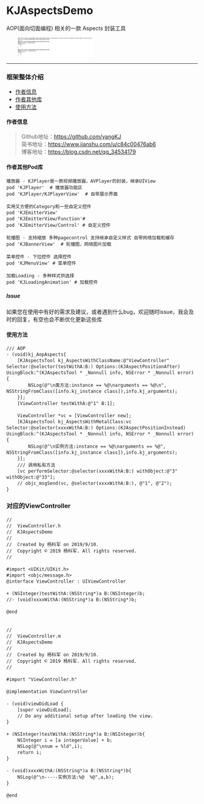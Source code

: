 # KJAspectsDemo
AOP(面向切面编程) 相关的一款 Aspects 封装工具  
<p align="left">
  <img width="200" src="Res/AAA.png" hspace="30px" />
</p>

----------------------------------------
### 框架整体介绍
* [作者信息](#作者信息)
* [作者其他库](#作者其他库)
* [使用方法](#使用方法)

#### <a id="作者信息"></a>作者信息
> Github地址：https://github.com/yangKJ  
> 简书地址：https://www.jianshu.com/u/c84c00476ab6  
> 博客地址：https://blog.csdn.net/qq_34534179  

#### <a id="作者其他库"></a>作者其他Pod库
```
播放器 - KJPlayer是一款视频播放器，AVPlayer的封装，继承UIView
pod 'KJPlayer'  # 播放器功能区
pod 'KJPlayer/KJPlayerView'  # 自带展示界面

实用又方便的Category和一些自定义控件
pod 'KJEmitterView'
pod 'KJEmitterView/Function'#
pod 'KJEmitterView/Control' # 自定义控件

轮播图 - 支持缩放 多种pagecontrol 支持继承自定义样式 自带网络加载和缓存
pod 'KJBannerView'  # 轮播图，网络图片加载

菜单控件 - 下拉控件 选择控件
pod 'KJMenuView' # 菜单控件

加载Loading - 多种样式供选择
pod 'KJLoadingAnimation' # 加载控件

```

##### Issue
如果您在使用中有好的需求及建议，或者遇到什么bug，欢迎随时issue，我会及时的回复，有空也会不断优化更新这些库

#### <a id="使用方法"></a>使用方法
```
/// AOP
- (void)kj_AopAspects{
    [KJAspectsTool kj_AspectsWithClassName:@"ViewController" Selector:@selector(testWithA:B:) Options:(KJAspectPositionAfter) UsingBlock:^(KJAspectsTool * _Nonnull info, NSError * _Nonnull error) {
        NSLog(@"\n类方法:instance == %@\narguments == %@\n", NSStringFromClass([info.kj_instance class]),info.kj_arguments);
    }];
    [ViewController testWithA:@"1" B:1];

    ViewController *vc = [ViewController new];
    [KJAspectsTool kj_AspectsWithMetalClass:vc Selector:@selector(xxxxWithA:B:) Options:(KJAspectPositionInstead) UsingBlock:^(KJAspectsTool * _Nonnull info, NSError * _Nonnull error) {
        NSLog(@"\n实例方法:instance == %@\narguments == %@", NSStringFromClass([info.kj_instance class]),info.kj_arguments);
    }];
    /// 调用私有方法
    [vc performSelector:@selector(xxxxWithA:B:) withObject:@"3" withObject:@"33"];
    // objc_msgSend(vc, @selector(xxxxWithA:B:), @"1", @"2");
}
```
### 对应的ViewController

```
//
//  ViewController.h
//  KJAspectsDemo
//
//  Created by 杨科军 on 2019/9/10.
//  Copyright © 2019 杨科军. All rights reserved.
//

#import <UIKit/UIKit.h>
#import <objc/message.h>
@interface ViewController : UIViewController

+ (NSInteger)testWithA:(NSString*)a B:(NSInteger)b;
//- (void)xxxxWithA:(NSString*)a B:(NSString*)b;

@end


//
//  ViewController.m
//  KJAspectsDemo
//
//  Created by 杨科军 on 2019/9/10.
//  Copyright © 2019 杨科军. All rights reserved.
//

#import "ViewController.h"

@implementation ViewController

- (void)viewDidLoad {
    [super viewDidLoad];
    // Do any additional setup after loading the view.
}

+ (NSInteger)testWithA:(NSString*)a B:(NSInteger)b{
    NSInteger i = [a integerValue] + b;
    NSLog(@"\nnum = %ld",i);
    return i;
}

- (void)xxxxWithA:(NSString*)a B:(NSString*)b{
    NSLog(@"\n-----实例方法:%@  %@",a,b);
}

@end

```